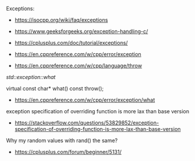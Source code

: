 

Exceptions:


* https://isocpp.org/wiki/faq/exceptions

* https://www.geeksforgeeks.org/exception-handling-c/

* https://cplusplus.com/doc/tutorial/exceptions/

* https://en.cppreference.com/w/cpp/error/exception

* https://en.cppreference.com/w/cpp/language/throw


*std::exception::what*

virtual const char* what() const throw();

* https://en.cppreference.com/w/cpp/error/exception/what

exception specification of overriding function is more lax than base version

* https://stackoverflow.com/questions/53829852/exception-specification-of-overriding-function-is-more-lax-than-base-version

Why my random values with rand() the same?

* https://cplusplus.com/forum/beginner/5131/